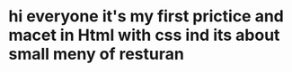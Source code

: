 # hi everyone it's my first prictice and macet in Html with css ind its about small meny of resturan
